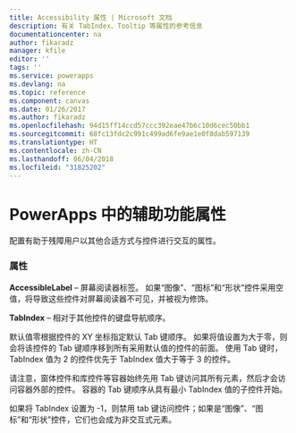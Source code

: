 ```yaml
---
title: Accessibility 属性 | Microsoft 文档
description: 有关 TabIndex、Tooltip 等属性的参考信息
documentationcenter: na
author: fikaradz
manager: kfile
editor: ''
tags: ''
ms.service: powerapps
ms.devlang: na
ms.topic: reference
ms.component: canvas
ms.date: 01/26/2017
ms.author: fikaradz
ms.openlocfilehash: 94d15ff14ccd57ccc392eae47b6c10d6cec50bb1
ms.sourcegitcommit: 68fc13fdc2c991c499ad6fe9ae1e0f8dab597139
ms.translationtype: HT
ms.contentlocale: zh-CN
ms.lasthandoff: 06/04/2018
ms.locfileid: "31825202"
---
```

# <a name="accessibility-properties-in-powerapps"></a>PowerApps 中的辅助功能属性
配置有助于残障用户以其他合适方式与控件进行交互的属性。

### <a name="properties"></a>属性
**AccessibleLabel** – 屏幕阅读器标签。 如果“图像”、“图标”和“形状”控件采用空值，将导致这些控件对屏幕阅读器不可见，并被视为修饰。

**TabIndex** – 相对于其他控件的键盘导航顺序。

默认值零根据控件的 XY 坐标指定默认 Tab 键顺序。  如果将值设置为大于零，则会将该控件的 Tab 键顺序移到所有采用默认值的控件的前面。  使用 Tab 键时，TabIndex 值为 2 的控件优先于 TabIndex 值大于等于 3 的控件。

请注意，窗体控件和库控件等容器始终先用 Tab 键访问其所有元素，然后才会访问容器外部的控件。  容器的 Tab 键顺序从具有最小 TabIndex 值的子控件开始。

如果将 TabIndex 设置为 -1，则禁用 tab 键访问控件；如果是“图像”、“图标”和“形状”控件，它们也会成为非交互式元素。

